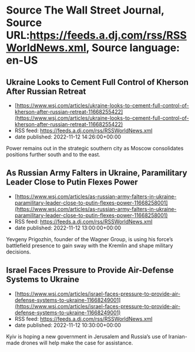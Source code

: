 # Source The Wall Street Journal, Source URL:https://feeds.a.dj.com/rss/RSSWorldNews.xml, Source language: en-US

## Ukraine Looks to Cement Full Control of Kherson After Russian Retreat
 - [https://www.wsj.com/articles/ukraine-looks-to-cement-full-control-of-kherson-after-russian-retreat-11668255422](https://www.wsj.com/articles/ukraine-looks-to-cement-full-control-of-kherson-after-russian-retreat-11668255422)
 - RSS feed: https://feeds.a.dj.com/rss/RSSWorldNews.xml
 - date published: 2022-11-12 14:26:00+00:00

Power remains out in the strategic southern city as Moscow consolidates positions further south and to the east.

## As Russian Army Falters in Ukraine, Paramilitary Leader Close to Putin Flexes Power
 - [https://www.wsj.com/articles/as-russian-army-falters-in-ukraine-paramilitary-leader-close-to-putin-flexes-power-11668258001](https://www.wsj.com/articles/as-russian-army-falters-in-ukraine-paramilitary-leader-close-to-putin-flexes-power-11668258001)
 - RSS feed: https://feeds.a.dj.com/rss/RSSWorldNews.xml
 - date published: 2022-11-12 13:00:00+00:00

Yevgeny Prigozhin, founder of the Wagner Group, is using his force’s battlefield presence to gain sway with the Kremlin and shape military decisions.

## Israel Faces Pressure to Provide Air-Defense Systems to Ukraine
 - [https://www.wsj.com/articles/israel-faces-pressure-to-provide-air-defense-systems-to-ukraine-11668249001](https://www.wsj.com/articles/israel-faces-pressure-to-provide-air-defense-systems-to-ukraine-11668249001)
 - RSS feed: https://feeds.a.dj.com/rss/RSSWorldNews.xml
 - date published: 2022-11-12 10:30:00+00:00

Kyiv is hoping a new government in Jerusalem and Russia’s use of Iranian-made drones will help make the case for assistance.
